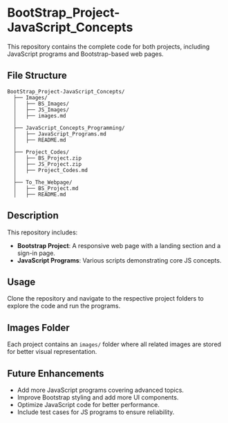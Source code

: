 # BootStrap_Project-JavaScript_Concepts

This repository contains the complete code for both projects, including JavaScript programs and Bootstrap-based web pages.

## File Structure
```
BootStrap_Project-JavaScript_Concepts/
  ├── Images/
  │   ├── BS_Images/
  │   ├── JS_Images/
  │   ├── images.md
  │
  ├── JavaScript_Concepts_Programming/
  │   ├── JavaScript_Programs.md
  │   ├── README.md
  │
  ├── Project_Codes/
  │   ├── BS_Project.zip
  │   ├── JS_Project.zip
  │   ├── Project_Codes.md
  │
  ├── To_The_Webpage/
  │   ├── BS_Project.md
  │   ├── README.md
```

## Description
This repository includes:
- **Bootstrap Project**: A responsive web page with a landing section and a sign-in page.
- **JavaScript Programs**: Various scripts demonstrating core JS concepts.

## Usage
Clone the repository and navigate to the respective project folders to explore the code and run the programs.

## Images Folder
Each project contains an `images/` folder where all related images are stored for better visual representation.

## Future Enhancements
- Add more JavaScript programs covering advanced topics.
- Improve Bootstrap styling and add more UI components.
- Optimize JavaScript code for better performance.
- Include test cases for JS programs to ensure reliability.
